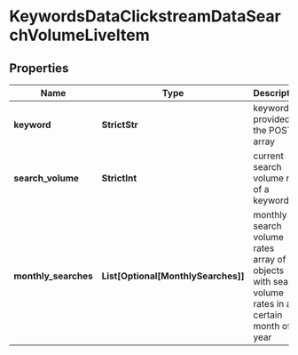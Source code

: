 # KeywordsDataClickstreamDataSearchVolumeLiveItem


## Properties

| Name | Type | Description | Notes |
|------------ | ------------- | ------------- | -------------|
**keyword** | **StrictStr** | keyword provided in the POST array |[optional]|
**search_volume** | **StrictInt** | current search volume rate of a keyword |[optional]|
**monthly_searches** | **List[Optional[MonthlySearches]]** | monthly search volume rates<br>array of objects with search volume rates in a certain month of a year |[optional]|